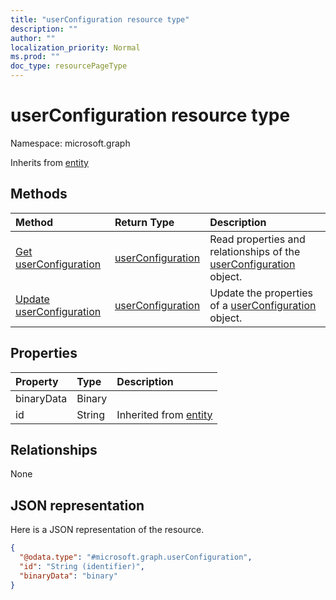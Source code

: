 ```yaml
---
title: "userConfiguration resource type"
description: ""
author: ""
localization_priority: Normal
ms.prod: ""
doc_type: resourcePageType
---
```


# userConfiguration resource type


Namespace: microsoft.graph




Inherits from [entity](../resources/entity.md)

## Methods
|Method|Return Type|Description|
|:---|:---|:---|
|[Get userConfiguration](../api/userconfiguration-get.md)|[userConfiguration](../resources/userconfiguration.md)|Read properties and relationships of the [userConfiguration](../resources/userconfiguration.md) object.|
|[Update userConfiguration](../api/userconfiguration-update.md)|[userConfiguration](../resources/userconfiguration.md)|Update the properties of a [userConfiguration](../resources/userconfiguration.md) object.|

## Properties
|Property|Type|Description|
|:---|:---|:---|
|binaryData|Binary||
|id|String| Inherited from [entity](../resources/entity.md)|

## Relationships
None

## JSON representation
Here is a JSON representation of the resource.
<!-- {
  "blockType": "resource",
  "keyProperty": "id",
  "@odata.type": "microsoft.graph.userConfiguration",
  "baseType": "microsoft.graph.entity",
  "openType": false
}
-->
``` json
{
  "@odata.type": "#microsoft.graph.userConfiguration",
  "id": "String (identifier)",
  "binaryData": "binary"
}
```

